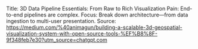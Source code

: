 Title: 3D Data Pipeline Essentials: From Raw to Rich Visualization
Pain: End-to-end pipelines are complex.
Focus: Break down architecture—from data ingestion to multi-user presentation.
Source: https://medium.com/%40animagun/building-a-scalable-3d-geospatial-visualization-system-with-open-source-tools-%EF%B8%8F-9f348feb7e30?utm_source=chatgpt.com
